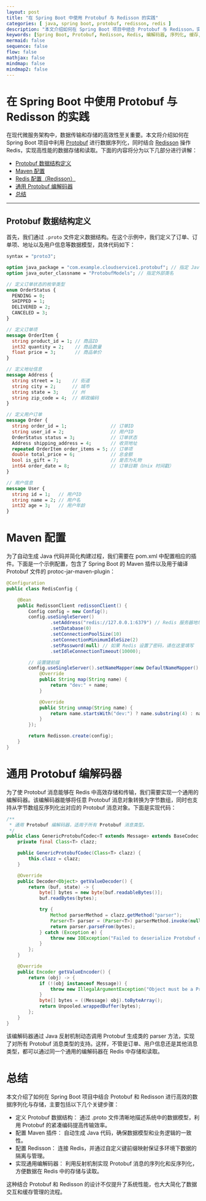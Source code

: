```yaml
---
layout: post  
title: "在 Spring Boot 中使用 Protobuf 与 Redisson 的实践"  
categories: [ java, spring boot, protobuf, redisson, redis ]  
description: "本文介绍如何在 Spring Boot 项目中结合 Protobuf 与 Redisson，实现高效数据序列化和 Redis 缓存的实践探索，包括数据模型定义、Maven 配置、Redis 配置以及通用编解码器的实现。"  
keywords: [Spring Boot, Protobuf, Redisson, Redis, 编解码器, 序列化, 缓存, Java]  
mermaid: false  
sequence: false  
flow: false  
mathjax: false  
mindmap: false  
mindmap2: false  
---
```




# 在 Spring Boot 中使用 Protobuf 与 Redisson 的实践

在现代微服务架构中，数据传输和存储的高效性至关重要。本文将介绍如何在 Spring Boot 项目中利用 [Protobuf](https://developers.google.com/protocol-buffers) 进行数据序列化，同时结合 [Redisson](https://github.com/redisson/redisson) 操作 Redis，实现高性能的数据存储和读取。下面的内容将分为以下几部分进行讲解：

- [Protobuf 数据结构定义](#protobuf-数据结构定义)
- [Maven 配置](#maven-配置)
- [Redis 配置（Redisson）](#redis-配置redisson)
- [通用 Protobuf 编解码器](#通用-protobuf-编解码器)
- [总结](#总结)

---

## Protobuf 数据结构定义

首先，我们通过 `.proto` 文件定义数据结构。在这个示例中，我们定义了订单、订单项、地址以及用户信息等数据模型，具体代码如下：

```proto
syntax = "proto3";

option java_package = "com.example.cloudservice1.protobuf"; // 指定 Java 包路径
option java_outer_classname = "ProtobufModels"; // 指定外部类名

// 定义订单状态的枚举类型
enum OrderStatus {
  PENDING = 0;
  SHIPPED = 1;
  DELIVERED = 2;
  CANCELED = 3;
}

// 定义订单项
message OrderItem {
  string product_id = 1; // 商品ID
  int32 quantity = 2;    // 商品数量
  float price = 3;       // 商品单价
}

// 定义地址信息
message Address {
  string street = 1;    // 街道
  string city = 2;      // 城市
  string state = 3;     // 州
  string zip_code = 4;  // 邮政编码
}

// 定义用户订单
message Order {
  string order_id = 1;                // 订单ID
  string user_id = 2;                 // 用户ID
  OrderStatus status = 3;             // 订单状态
  Address shipping_address = 4;       // 收货地址
  repeated OrderItem order_items = 5; // 订单项
  double total_price = 6;             // 总金额
  bool is_gift = 7;                   // 是否为礼物
  int64 order_date = 8;               // 订单日期（Unix 时间戳）
}

// 用户信息
message User {
  string id = 1;   // 用户ID
  string name = 2; // 用户名
  int32 age = 3;   // 用户年龄
}
```



# Maven 配置
为了自动生成 Java 代码并简化构建过程，我们需要在 pom.xml 中配置相应的插件。下面是一个示例配置，包含了 Spring Boot 的 Maven 插件以及用于编译 Protobuf 文件的 protoc-jar-maven-plugin：

```java
@Configuration
public class RedisConfig {

    @Bean
    public RedissonClient redissonClient() {
        Config config = new Config();
        config.useSingleServer()
                .setAddress("redis://127.0.0.1:6379") // Redis 服务器地址
                .setDatabase(0)
                .setConnectionPoolSize(10)
                .setConnectionMinimumIdleSize(2)
                .setPassword(null) // 如果 Redis 设置了密码，请在这里填写
                .setIdleConnectionTimeout(10000);

        // 设置键前缀
        config.useSingleServer().setNameMapper(new DefaultNameMapper() {
            @Override
            public String map(String name) {
                return "dev:" + name;
            }

            @Override
            public String unmap(String name) {
                return name.startsWith("dev:") ? name.substring(4) : name;
            }
        });

        return Redisson.create(config);
    }
}

```



# 通用 Protobuf 编解码器
为了使 Protobuf 消息能够在 Redis 中高效存储和传输，我们需要实现一个通用的编解码器。该编解码器能够将任意 Protobuf 消息对象转换为字节数组，同时也支持从字节数组反序列化出对应的 Protobuf 消息对象。下面是实现代码：


```java
/**
 * 通用 Protobuf 编解码器，适用于所有 Protobuf 消息类型。
 */
public class GenericProtobufCodec<T extends Message> extends BaseCodec {
    private final Class<T> clazz;

    public GenericProtobufCodec(Class<T> clazz) {
        this.clazz = clazz;
    }

    @Override
    public Decoder<Object> getValueDecoder() {
        return (buf, state) -> {
            byte[] bytes = new byte[buf.readableBytes()];
            buf.readBytes(bytes);

            try {
                Method parserMethod = clazz.getMethod("parser");
                Parser<T> parser = (Parser<T>) parserMethod.invoke(null);
                return parser.parseFrom(bytes);
            } catch (Exception e) {
                throw new IOException("Failed to deserialize Protobuf object", e);
            }
        };
    }

    @Override
    public Encoder getValueEncoder() {
        return (obj) -> {
            if (!(obj instanceof Message)) {
                throw new IllegalArgumentException("Object must be a Protobuf Message");
            }
            byte[] bytes = ((Message) obj).toByteArray();
            return Unpooled.wrappedBuffer(bytes);
        };
    }
}

```
该编解码器通过 Java 反射机制动态调用 Protobuf 生成类的 parser 方法，实现了对所有 Protobuf 消息类型的支持。这样，不管是订单、用户信息还是其他消息类型，都可以通过同一个通用的编解码器在 Redis 中存储和读取。

# 总结
本文介绍了如何在 Spring Boot 项目中结合 Protobuf 和 Redisson 进行高效的数据序列化与存储，主要包括以下几个关键步骤：
- 定义 Protobuf 数据结构： 通过 .proto 文件清晰地描述系统中的数据模型，利用 Protobuf 的紧凑编码提高传输效率。
- 配置 Maven 插件： 自动生成 Java 代码，确保数据模型和业务逻辑的一致性。
- 配置 Redisson： 连接 Redis，并通过自定义键前缀映射保证多环境下数据的隔离与管理。
- 实现通用编解码器： 利用反射机制实现 Protobuf 消息的序列化和反序列化，方便数据在 Redis 中的存储与读取。

这种结合 Protobuf 和 Redisson 的设计不仅提升了系统性能，也大大简化了数据交互和缓存管理的流程。